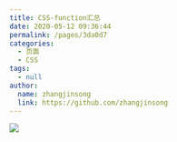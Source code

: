 ```yaml
---
title: CSS-function汇总
date: 2020-05-12 09:36:44
permalink: /pages/3da0d7
categories: 
  - 页面
  - CSS
tags: 
  - null
author: 
  name: zhangjinsong
  link: https://github.com/zhangjinsong
---
```

![](https://cdn.jsdelivr.net/gh/zhangjinsong/image_store/blog/20200512161232.jpg)